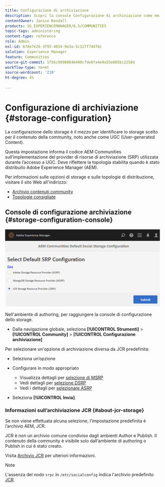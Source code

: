 ```yaml
---
title: Configurazione di archiviazione
description: Scopri la console Configurazione di archiviazione come mezzo per identificare lo storage scelto per il contenuto della community, noto anche come contenuto generato dall’utente.
contentOwner: Janice Kendall
products: SG_EXPERIENCEMANAGER/6.5/COMMUNITIES
topic-tags: administering
content-type: reference
role: Admin
exl-id: 67de7e26-3f93-4034-9e3a-5c127f7447bc
solution: Experience Manager
feature: Communities
source-git-commit: 1f56c99980846400cfde8fa4e9a55e885bc2258d
workflow-type: tm+mt
source-wordcount: '210'
ht-degree: 4%

---
```


# Configurazione di archiviazione {#storage-configuration}

La configurazione dello storage è il mezzo per identificare lo storage scelto per il contenuto della community, noto anche come UGC (User-generated Content).

Questa impostazione informa il codice AEM Communities sull’implementazione del provider di risorse di archiviazione (SRP) utilizzata durante l’accesso a UGC. Deve riflettere la topologia stabilita quando è stato distribuito Adobe Experience Manager (AEM).

Per informazioni sulle opzioni di storage e sulle topologie di distribuzione, visitare il sito Web all&#39;indirizzo:

* [Archivio contenuti community](working-with-srp.md)
* [Topologie consigliate](topologies.md)

## Console di configurazione archiviazione {#storage-configuration-console}

![jsrp-configuration](assets/jsrp-configuration.png)

Nell&#39;ambiente di authoring, per raggiungere la console di configurazione dello storage.

* Dalla navigazione globale, seleziona **[!UICONTROL Strumenti]** > **[!UICONTROL Community]** > **[!UICONTROL Configurazione archiviazione]**

Per selezionare un&#39;opzione di archiviazione diversa da JCR predefinita:

* Seleziona un’opzione
* Configurare in modo appropriato

   * Visualizza dettagli per [selezione di MSRP](msrp.md#select-msrp)
   * Vedi dettagli per [selezione DSRP](dsrp.md#select-dsrp)
   * Vedi i dettagli per [selezionare ASRP](asrp.md#select-asrp)

* Seleziona **[!UICONTROL Invia]**.

### Informazioni sull’archiviazione JCR {#about-jcr-storage}

Se non viene effettuata alcuna selezione, l’impostazione predefinita è l’archivio AEM, JCR.

JCR è *non* un archivio comune condiviso dagli ambienti Author e Publish. Il contenuto della community è visibile solo dall’ambiente di authoring o Publish in cui è stato creato.

Visita [Archivio JCR](jsrp.md) per ulteriori informazioni.

>[!NOTE]
>
>L&#39;assenza del nodo `srpc` in `/etc/socialconfig` indica l&#39;archivio predefinito [JCR](jsrp.md).
